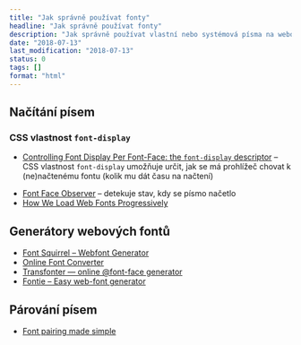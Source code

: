 ```yaml
---
title: "Jak správně používat fonty"
headline: "Jak správně používat fonty"
description: "Jak správně používat vlastní nebo systémová písma na webových stránkách."
date: "2018-07-13"
last_modification: "2018-07-13"
status: 0
tags: []
format: "html"
---
```


<h2 id="nacitani">Načítání písem</h2>


<h3 id="font-display">CSS vlastnost <code>font-display</code></h3>

<ul>
  <li><a href="https://tabatkins.github.io/specs/css-font-display/#font-display-desc"> Controlling Font Display Per Font-Face: the <code>font-display</code> descriptor</a> – CSS vlastnost <code>font-display</code> umožňuje určit, jak se má prohlížeč chovat k (ne)načtenému fontu (kolik mu dát času na načtení)</li>
</ul>

<ul>
  <li><a href="https://github.com/bramstein/fontfaceobserver">Font Face Observer</a> – detekuje stav, kdy se písmo načetlo</li>
  
  <li><a href="https://www.filamentgroup.com/lab/font-events.html">How We Load Web Fonts Progressively</a></li>
</ul>


<h2 id="generatory">Generátory webových fontů</h2>

<ul>
  <li><a href="https://www.fontsquirrel.com/tools/webfont-generator">Font Squirrel – Webfont Generator</a></li>
  
  <li><a href="https://onlinefontconverter.com">Online Font Converter</a></li>
  
  <li><a href="https://transfonter.org">Transfonter &mdash; online @font-face generator</a></li>
  
  <li><a href="https://fontie.pixelsvsbytes.com/webfont-generator">Fontie – Easy web-font generator</a></li>
</ul>


<h2 id="parovani">Párování písem</h2>

<ul>
  <li><a href="http://fontjoy.com">
Font pairing made simple
</a></li>
</ul>
